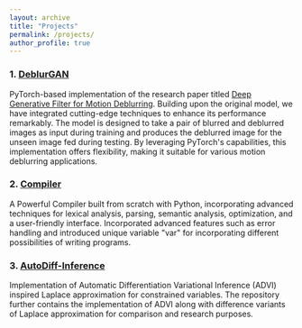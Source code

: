 ```yaml
---
layout: archive
title: "Projects"
permalink: /projects/
author_profile: true
---
```


<!-- Project 1 -->
### 1. [DeblurGAN](https://github.com/Madhav-Kanda/DeblurGAN)

PyTorch-based implementation of the research paper titled [Deep Generative Filter for Motion Deblurring](https://openaccess.thecvf.com/content_ICCV_2017_workshops/papers/w43/Ramakrishnan_Deep_Generative_Filter_ICCV_2017_paper.pdf). Building upon the original model, we have integrated cutting-edge techniques to enhance its performance remarkably. The model is designed to take a pair of blurred and deblurred images as input during training and produces the deblurred image for the unseen image fed during testing. By leveraging PyTorch's capabilities, this implementation offers flexibility, making it suitable for various motion deblurring applications.

<!-- Project 2 -->
### 2. [Compiler](https://github.com/Madhav-Kanda/Compiler-Project)

A Powerful Compiler built from scratch with Python, incorporating advanced techniques for lexical analysis, parsing, semantic analysis, optimization, and a user-friendly interface. Incorporated advanced features such as error handling and introduced unique variable "var" for incorporating different possibilities of writing programs.


### 3. [AutoDiff-Inference](https://github.com/Madhav-Kanda/AutoDiff-Inference)

Implementation of Automatic Differentiation Variational Inference (ADVI) inspired Laplace approximation for constrained variables. The repository further contains the implementation of ADVI along with difference variants of Laplace approximation for comparison and research purposes.
